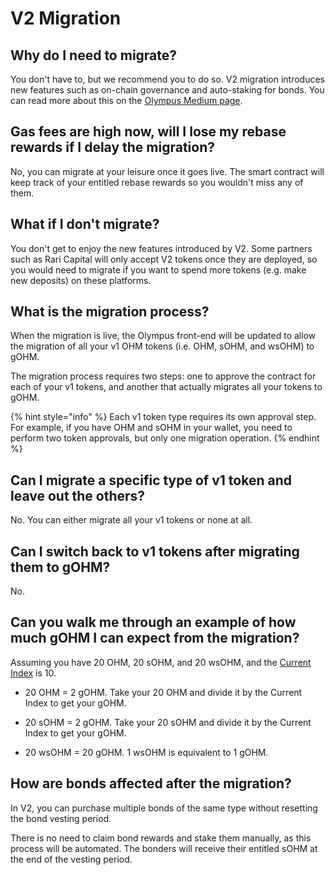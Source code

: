 # V2 Migration

## Why do I need to migrate?

You don't have to, but we recommend you to do so. V2 migration introduces new
features such as on-chain governance and auto-staking for bonds. You can read
more about this on the [Olympus Medium page](https://olympusdao.medium.com/introducing-olympus-v2-c4ade14e9fe).

## Gas fees are high now, will I lose my rebase rewards if I delay the migration?

No, you can migrate at your leisure once it goes live. The smart contract will
keep track of your entitled rebase rewards so you wouldn't miss any of them.

## What if I don't migrate?

You don't get to enjoy the new features introduced by V2. Some partners such as
Rari Capital will only accept V2 tokens once they are deployed, so you would
need to migrate if you want to spend more tokens (e.g. make new deposits) on these
platforms.

## What is the migration process?

When the migration is live, the Olympus front-end will be updated to allow the
migration of all your v1 OHM tokens (i.e. OHM, sOHM, and wsOHM) to gOHM.

The migration process requires two steps: one to approve the contract for each
of your v1 tokens, and another that actually migrates all your tokens to gOHM.

{% hint style="info" %}
Each v1 token type requires its own approval step. For example, if you have OHM
and sOHM in your wallet, you need to perform two token approvals, but only one
migration operation.
{% endhint %}

## Can I migrate a specific type of v1 token and leave out the others?

No. You can either migrate all your v1 tokens or none at all.

## Can I switch back to v1 tokens after migrating them to gOHM?

No.

## Can you walk me through an example of how much gOHM I can expect from the migration?

Assuming you have 20 OHM, 20 sOHM, and 20 wsOHM, and the [Current Index](https://docs.olympusdao.finance/main/basics/basics#how-do-i-track-my-rebase-rewards)
is 10.

- 20 OHM = 2 gOHM. Take your 20 OHM and divide it by the Current Index to get your
gOHM.

- 20 sOHM = 2 gOHM. Take your 20 sOHM and divide it by the Current Index to get
your gOHM.

- 20 wsOHM = 20 gOHM. 1 wsOHM is equivalent to 1 gOHM.

## How are bonds affected after the migration?

In V2, you can purchase multiple bonds of the same type without resetting the
bond vesting period.

There is no need to claim bond rewards and stake them manually, as this process
will be automated. The bonders will receive their entitled sOHM at the end of the
vesting period.
